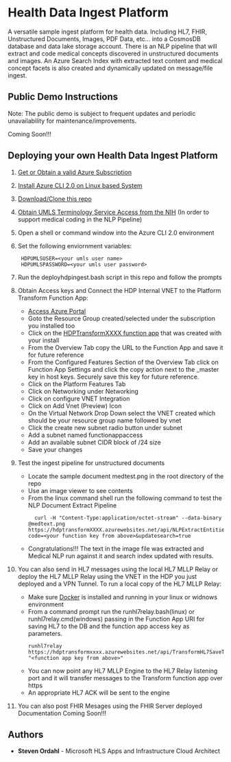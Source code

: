 # Health Data Ingest Platform

A versatile sample ingest platform for health data. Including HL7, FHIR, Unstructured Documents, Images, PDF Data, etc... into a 
CosmosDB database and data lake storage account.  There is an NLP pipeline that will extract and code medical concepts discovered in unstructured documents and images. An 
Azure Search Index with extracted text content and medical concept facets is also created and dynamically updated on message/file ingest.

## Public Demo Instructions
Note: The public demo is subject to frequent updates and periodic unavailability for maintenance/improvements.

Coming Soon!!!


## Deploying your own Health Data Ingest Platform

1. [Get or Obtain a valid Azure Subscription](https://azure.microsoft.com/en-us/free/)
2. [Install Azure CLI 2.0 on Linux based System](https://docs.microsoft.com/en-us/cli/azure/install-azure-cli-apt?view=azure-cli-latest)
3. [Download/Clone this repo](https://www.github.com)
4. [Obtain UMLS Terminology Service Access from the NIH](https://uts.nlm.nih.gov//license.html) (In order to support medical coding in the NLP Pipeline)
5. Open a shell or command window into the Azure CLI 2.0 environment
6. Set the following enviornment variables:

   ```
	HDPUMLSUSER=<your umls user name>
	HDPUMLSPASSWORD=<your umls user password>
	```
7. Run the deployhdpingest.bash script in this repo and follow the prompts
8. Obtain Access keys and Connect the HDP Internal VNET to the Platform Transform Function App:
    + [Access Azure Portal](https://portal.azure.com)
    + Goto the Resource Group created/selected under the subscription you installed too
    + Click on the [HDPTransformXXXX function app](https://github.com/sordahl-ga/TransformFunctions/tree/hdporigin) that was created with your install
    + From the Overview Tab copy the URL to the Function App and save it for future reference
    + From the Configured Features Section of the Overview Tab click on Function App Settings and click the copy action next to the _master key in host keys. Securely save this key for future reference.
    + Click on the Platform Features Tab
    + Click on Networking under Networking
    + Click on configure VNET Integration
    + Click on Add Vnet (Preview) Icon
    + On the Virtual Network Drop Down select the VNET created which should be your resource group name followed by vnet
    + Click the create new subnet radio button under subnet
    + Add a subnet named functionappaccess
    + Add an available subnet CIDR block of /24 size
    + Save your changes

9. Test the ingest pipeline for unstructured documents
    + Locate the sample document medtest.png in the root directory of the repo
    + Use an image viewer to see contents
    + From the linux command shell run the following command to test the NLP Document Extract Pipeline
      ```
        curl -H "Content-Type:application/octet-stream" --data-binary @medtext.png https://hdptransformXXXX.azurewebsites.net/api/NLPExtractEntitiesFile?code=<your function key from above>&updatesearch=true
      ``` 
    + Congratulations!!! The text in the image file was extracted and Medical NLP run against it and search index updated with results.

10. You can also send in HL7 messages using the local HL7 MLLP Relay or deploy the HL7 MLLP Relay using the VNET in the HDP you just deployed and a VPN Tunnel. To run a local copy of the HL7 MLLP Relay:
    + Make sure [Docker](https://www.docker.com/) is installed and running in your linux or widnows environment
    + From a command prompt run the runhl7relay.bash(linux) or runhl7relay.cmd(windows) passing in the Function App URI for saving HL7 to the DB and the function app access key as parameters.
        ```
        runhl7relay https://hdptransformxxxx.azurewebsites.net/api/TransformHL7SaveToDB "<function app key from above>"
       ``` 
    + You can now point any HL7 MLLP Engine to the HL7 Relay listening port and it will transfer messages to the Transform function app over https
    + An appropriate HL7 ACK will be sent to the engine

11. You can also post FHIR Mesages using the FHIR Server deployed Documentation Coming Soon!!!    
## Authors

* **Steven Ordahl** - Microsoft HLS Apps and Infrastructure Cloud Architect
